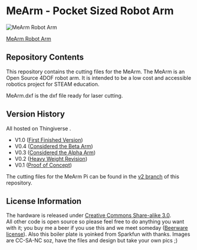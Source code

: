 MeArm - Pocket Sized Robot Arm 
===========================
![MeArm Robot Arm](https://cdn.shopify.com/s/files/1/0187/3430/products/Nuka_Deluxe_on_White_Short_Crop_4200_large.jpg?v=1474384579)  

[MeArm Robot Arm](https://shop.mime.co.uk/collections/mearm/products/mearm-your-robot-nuka-cola-blue)

Repository Contents
-------------------
This repository contains the cutting files for the MeArm. The MeArm is an Open Source 4DOF robot arm. It is intended to be a low cost and accessible robotics project for STEAM education.

MeArm.dxf is the dxf file ready for laser cutting.

Version History
---------------

All hosted on Thingiverse .

* V1.0 ([First Finished Version](http://www.thingiverse.com/thing:993759))
* V0.4 ([Considered the Beta Arm](http://www.thingiverse.com/thing:360108))
* V0.3 ([Considered the Alpha Arm](http://www.thingiverse.com/thing:298820))
* V0.2 ([Heavy Weight Revision](http://www.thingiverse.com/thing:293707))
* V0.1 ([Proof of Concept](http://www.thingiverse.com/thing:257990))

The cutting files for the MeArm Pi can be found in the [v2 branch](https://github.com/mimeindustries/MeArm/tree/v2) of this repository.

License Information
-------------------
The hardware is released under [Creative Commons Share-alike 3.0](http://creativecommons.org/licenses/by-sa/3.0/).  
All other code is open source so please feel free to do anything you want with it; you buy me a beer if you use this and we meet someday ([Beerware license](http://en.wikipedia.org/wiki/Beerware)).
Also this boiler plate is yoinked from Sparkfun with thanks. Images are CC-SA-NC soz, have the files and design but take your own pics ;)

